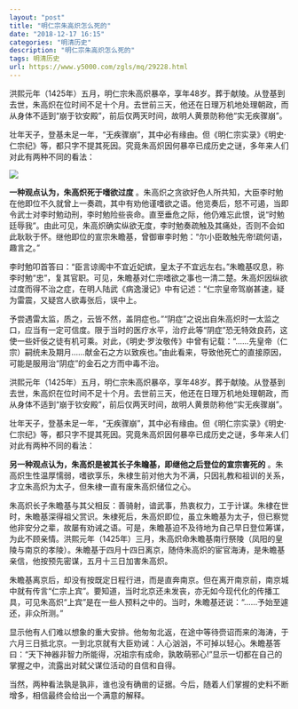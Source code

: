 ```yaml
---
layout: "post"
title: "明仁宗朱高炽怎么死的"
date: "2018-12-17 16:15"
categories: "明清历史"
description: "明仁宗朱高炽怎么死的"
tags: 明清历史
url: https://www.y5000.com/zgls/mq/29228.html
---
```






洪熙元年（1425年）五月，明仁宗朱高炽暴卒，享年48岁。葬于献陵。从登基到去世，朱高炽在位时间不足十个月。去世前三天，他还在日理万机地处理朝政，而从身体不适到“崩于钦安殿”，前后仅两天时间，故明人黄景防称他“实无疾骤崩”。

壮年天子，登基未足一年，“无疾骤崩”，其中必有缘由。但《明仁宗实录》《明史·仁宗纪》等，都只字不提其死因。究竟朱高炽因何暴卒已成历史之谜，多年来人们对此有两种不同的看法：

![](https://img.y5000.com/uploads/allimg/180313/8-1P313155506312.jpg)

**一种观点认为，朱高炽死于嗜欲过度**
。朱高炽之贪欲好色人所共知，大臣李时勉在他即位不久就曾上一奏疏，其中有劝他谨嗜欲之语。他览奏后，怒不可遏，当即令武士对李时勉动刑，李时勉险些丧命。直至垂危之际，他仍难忘此恨，说“时勉廷辱我”。由此可见，朱高炽确实纵欲无度，李时勉奏疏触及其痛处，否则不会如此耿耿于怀。继他即位的宣宗朱瞻基，曾御审李时勉：“尔小臣敢触先帝!疏何语，趣言之。”

李时勉叩首答曰：“臣言谅阁中不宜近妃嫔，皇太子不宜远左右。”朱瞻基叹息，称李时勉“忠”，复其官职。可见，朱瞻基对仁宗嗜欲之事也一清二楚。朱高炽因纵欲过度而得不治之症，在明人陆武《病逸漫记》中有记述：“仁宗皇帝驾崩甚速，疑为雷震，又疑宫人欲毒张后，误中上。

予尝遇雷太监，质之，云皆不然，盖阴症也。”“阴症”之说出自朱高炽时一太监之口，应当有一定可信度。限于当时的医疗水平，治疗此等“阴症”恐无特效良药，这使一些奸佞之徒有机可乘。对此，《明史·罗汝敬传》中曾有记载：“……先皇帝（仁宗）嗣统未及期月……献金石之方以致疾也。”由此看来，导致他死亡的直接原因，可能是服用治“阴症”的金石之方而中毒不治。

洪熙元年（1425年）五月，明仁宗朱高炽暴卒，享年48岁。葬于献陵。从登基到去世，朱高炽在位时间不足十个月。去世前三天，他还在日理万机地处理朝政，而从身体不适到“崩于钦安殿”，前后仅两天时间，故明人黄景防称他“实无疾骤崩”。

壮年天子，登基未足一年，“无疾骤崩”，其中必有缘由。但《明仁宗实录》《明史·仁宗纪》等，都只字不提其死因。究竟朱高炽因何暴卒已成历史之谜，多年来人们对此有两种不同的看法：

**另一种观点认为，朱高炽是被其长子朱瞻基，即继他之后登位的宣宗害死的**
。朱高炽生性温厚懦弱，嗜欲享乐，朱棣生前对他大为不满，只因礼教和祖训的关系，才立朱高炽为太子，但朱棣一直有废朱高炽储位之心。

朱高炽长子朱瞻基与其父相反：善骑射，谙武事，热衷权力，工于计谋。朱棣在世时，朱瞻基深得祖父赏识。朱棣死后，朱高炽即位，虽立朱瞻基为太子，但已察觉他非安分之辈，故屡有劝诫之语。可是，朱瞻基迫不及待地为自己早日登位筹谋，为此不顾亲情。洪熙元年（1425年）三月，朱高炽命朱瞻基南行祭陵（凤阳的皇陵与南京的孝陵）。朱瞻基于四月十四日离京，随侍朱高炽的宦官海涛，是朱瞻基亲信，他按预先密谋，五月十三日加害朱高炽。

朱瞻基离京后，却没有按既定日程行进，而是直奔南京。但在离开南京前，南京城中就有传言“仁宗上宾”。要知道，当时北京还未发丧，亦无如今现代化的传播工具，可见朱高炽“上宾”是在一些人预料之中的。当时，朱瞻基还说：“……予始至遽还，非众所测。”

显示他有人们难以想象的重大安排。他匆匆北返，在途中等待赍诏而来的海涛，于六月三日抵北京。一到北京就有大臣劝诫：人心汹汹，不可掉以轻心。朱瞻基答曰：“天下神器非智力所能得，况祖宗有成命，孰敢萌邪心!”显示一切都在自己的掌握之中，流露出对弑父谋位活动的自信和自得。

当然，两种看法孰是孰非，谁也没有确凿的证据。今后，随着人们掌握的史料不断增多，相信最终会给出一个满意的解释。
